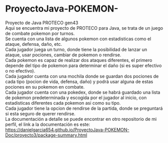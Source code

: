 # ProyectoJava-POKEMON- <br>
Proyecto de Java PROTECO gen43<br>
Aqui se encuentra mi proyecto de PROTECO para Java, se trata de un juego de combate pokemon por turnos.<br>
Se cuenta con una lista de algunos pokemon con estadisticas como el ataque, defensa, daño, etc. <br>
Cada jugador juega un turno, donde tiene la posibilidad de lanzar un ataque, usar pociones, cambiar de pokemon o rendirse.<br>
Cada pokemon es capaz de realizar dos ataques diferentes, el primero depende del tipo de pokemon para determinar el daño (si es super efectivo o no efectivo).<br>
Cada jugador cuenta con una mochila donde se guardan dos pociones de cada tipo (pocion de vida, defensa, daño) y podrá usar alguna de estas pociones en su pokemon en combate.<br>
Cada jugador cuenta con una pokedex, donde se habrá guardado una lista de pokemon predeterminada y escogida por el jugador al inicio, con estadisticas diferentes cada pokemon asi como su tipo.<br>
Cada jugador tiene la opcion de rendirse de la partida, donde se preguntará si esta seguro de querer rendirse.<br>
La documentación a detalle se puede encontrar en otro repositorio de mi perfil, el link a la documentación es este: https://danielgarcia654.github.io/ProyectoJava-POKEMON-Doc/proyecto3/package-summary.html
